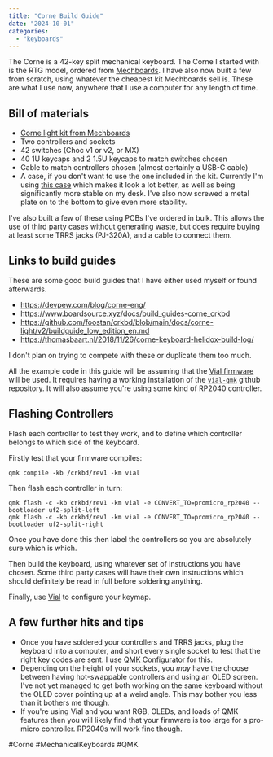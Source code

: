 ```yaml
---
title: "Corne Build Guide"
date: "2024-10-01"
categories: 
  - "keyboards"
---
```


The Corne is a 42-key split mechanical keyboard. The Corne I started with is the RTG model, ordered from [Mechboards](https://mechboards.co.uk/). I have also now built a few from scratch, using whatever the cheapest kit Mechboards sell is. These are what I use now, anywhere that I use a computer for any length of time. 

## Bill of materials

* [Corne light kit from Mechboards](https://mechboards.co.uk/collections/featured/products/helidox-corne-kit)
* Two controllers and sockets
* 42 switches (Choc v1 or v2, or MX)
* 40 1U keycaps and 2 1.5U keycaps to match switches chosen
* Cable to match controllers chosen (almost certainly a USB-C cable)
* A case, if you don't want to use the one included in the kit. Currently I'm using [this case](https://www.etsy.com/uk/listing/1179555093/high-profile-corne-3dp-case) which makes it look a lot better, as well as being significantly more stable on my desk. I've also now screwed a metal plate on to the bottom to give even more stability.

I've also built a few of these using PCBs I've ordered in bulk. This allows the use of third party cases without generating waste, but does require buying at least some TRRS jacks (PJ-320A), and a cable to connect them. 

## Links to build guides

These are some good build guides that I have either used myself or found afterwards.

* <https://devpew.com/blog/corne-eng/>
* <https://www.boardsource.xyz/docs/build_guides-corne_crkbd>
* <https://github.com/foostan/crkbd/blob/main/docs/corne-light/v2/buildguide_low_edition_en.md>
* <https://thomasbaart.nl/2018/11/26/corne-keyboard-helidox-build-log/>

I don't plan on trying to compete with these or duplicate them too much.

All the example code in this guide will be assuming that the [Vial firmware](https://github.com/vial-kb/vial-qmk/tree/vial/keyboards/crkbd/rev1) will be used. It requires having a working installation of the [`vial-qmk`](https://github.com/vial-kb/vial-qmk) github repository. It will also assume you're using some kind of RP2040 controller.

## Flashing Controllers

Flash each controller to test they work, and to define which controller belongs to which side of the keyboard. 

Firstly test that your firmware compiles:

    qmk compile -kb /crkbd/rev1 -km vial

Then flash each controller in turn:

    qmk flash -c -kb crkbd/rev1 -km vial -e CONVERT_TO=promicro_rp2040 --bootloader uf2-split-left
    qmk flash -c -kb crkbd/rev1 -km vial -e CONVERT_TO=promicro_rp2040 --bootloader uf2-split-right

Once you have done this then label the controllers so you are absolutely sure which is which.

Then build the keyboard, using whatever set of instructions you have chosen. Some third party cases will have their own instructions which should definitely be read in full before soldering anything.

Finally, use [Vial](https://get.vial.today/) to configure your keymap.

## A few further hits and tips

* Once you have soldered your controllers and TRRS jacks, plug the keyboard into a computer, and short every single socket to test that the right key codes are sent. I use [QMK Configurator](https://config.qmk.fm/#/test) for this.
* Depending on the height of your sockets, you _may_ have the choose between having hot-swappable controllers and using an OLED screen. I've not yet managed to get both working on the same keyboard without the OLED cover pointing up at a weird angle. This may bother you less than it bothers me though.
* If you're using Vial and you want RGB, OLEDs, and loads of QMK features then you will likely find that your firmware is too large for a pro-micro controller. RP2040s will work fine though.

#Corne #MechanicalKeyboards #QMK